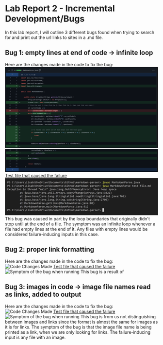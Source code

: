 # Lab Report 2 - Incremental Development/Bugs

In this lab report, I will outline 3 different bugs found when trying to search for and print out the url links to sites in a .md file.

## Bug 1: empty lines at end of code -> infinite loop
Here are the changes made in the code to fix the bug:
![Code Changes Made](fix-for-reading-empty-lines1.png)
![More Changes](fix-for-reading-empty-lines2.png)
[Test file that caused the failure](test-file.md)
![Symptom of the bug when running](symptom-from-bug1.png)
This bug was caused in part by the loop boundaries that originally didn't stop until at the end of a file. The symptom was an infinite loop whenever a file had empty lines at the end of it.  Any files with empty lines would be considered failure-inducing inputs in this case.

## Bug 2: proper link formatting
Here are the changes made in the code to fix the bug:
![Code Changes Made]()
[Test file that caused the failure](my-test-file-1.md)
![Symptom of the bug when running]()
This bug is a result of 

## Bug 3: images in code -> image file names read as links, added to output
Here are the changes made in the code to fix the bug:
![Code Changes Made]()
[Test file that caused the failure](my-test-file-2.md)
![Symptom of the bug when running]()
This bug is from us not distinguishing between images and links since the format is almost the same for images as it is for links.  The symptom of the bug is that the image file name is being printed as a link, when we are only looking for links.  The failure-inducing input is any file with an image.

